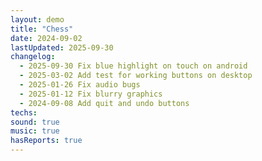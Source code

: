 ```yaml
---
layout: demo
title: "Chess"
date: 2024-09-02
lastUpdated: 2025-09-30
changelog:
  - 2025-09-30 Fix blue highlight on touch on android
  - 2025-03-02 Add test for working buttons on desktop
  - 2025-01-26 Fix audio bugs
  - 2025-01-12 Fix blurry graphics
  - 2024-09-08 Add quit and undo buttons
techs:
sound: true
music: true
hasReports: true
---
```



